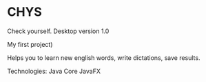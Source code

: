 # CHYS
Check yourself. Desktop version 1.0

My first project)

Helps you to learn new english words, write dictations, save results.

Technologies:
Java Core
JavaFX
